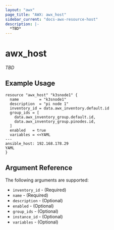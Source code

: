 ```yaml
---
layout: "awx"
page_title: "AWX: awx_host"
sidebar_current: "docs-awx-resource-host"
description: |-
  *TBD*
---
```


# awx_host

*TBD*

## Example Usage

```hcl
resource "awx_host" "k3snode1" {
  name         = "k3snode1"
  description  = "pi node 1"
  inventory_id = data.awx_inventory.default.id
  group_ids = [
    data.awx_inventory_group.default.id,
    data.awx_inventory_group.pinodes.id,
  ]
  enabled   = true
  variables = <<YAML
---
ansible_host: 192.168.178.29
YAML
}
```

## Argument Reference

The following arguments are supported:

* `inventory_id` - (Required) 
* `name` - (Required) 
* `description` - (Optional) 
* `enabled` - (Optional) 
* `group_ids` - (Optional) 
* `instance_id` - (Optional) 
* `variables` - (Optional) 

